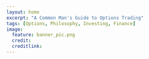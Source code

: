 ```yaml
---
layout: home
excerpt: "A Common Man's Guide to Options Trading"
tags: [Options, Philosophy, Investing, Finance]
image:
  feature: banner_pic.png
  credit: 
  creditlink:
---
```

